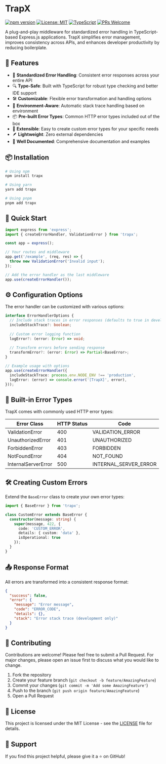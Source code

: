 # TrapX

[![npm version](https://img.shields.io/npm/v/trapx.svg)](https://www.npmjs.com/package/trapx)
[![License: MIT](https://img.shields.io/badge/License-MIT-yellow.svg)](https://opensource.org/licenses/MIT)
[![TypeScript](https://img.shields.io/badge/TypeScript-Ready-blue.svg)](https://www.typescriptlang.org/)
[![PRs Welcome](https://img.shields.io/badge/PRs-welcome-brightgreen.svg)](http://makeapullrequest.com)

A plug-and-play middleware for standardized error handling in TypeScript-based Express.js applications. TrapX simplifies error management, improves consistency across APIs, and enhances developer productivity by reducing boilerplate.

## 🌟 Features

- 🎯 **Standardized Error Handling**: Consistent error responses across your entire API
- 🔍 **Type-Safe**: Built with TypeScript for robust type checking and better IDE support
- 🛠️ **Customizable**: Flexible error transformation and handling options
- 🚦 **Environment-Aware**: Automatic stack trace handling based on environment
- 📦 **Pre-built Error Types**: Common HTTP error types included out of the box
- 🔄 **Extensible**: Easy to create custom error types for your specific needs
- 🪶 **Lightweight**: Zero external dependencies
- 📝 **Well Documented**: Comprehensive documentation and examples

## 📦 Installation

```bash
# Using npm
npm install trapx

# Using yarn
yarn add trapx

# Using pnpm
pnpm add trapx
```

## 🚀 Quick Start

```typescript
import express from 'express';
import { createErrorHandler, ValidationError } from 'trapx';

const app = express();

// Your routes and middleware
app.get('/example', (req, res) => {
  throw new ValidationError('Invalid input');
});

// Add the error handler as the last middleware
app.use(createErrorHandler());
```

## ⚙️ Configuration Options

The error handler can be customized with various options:

```typescript
interface ErrorHandlerOptions {
  // Include stack traces in error responses (defaults to true in development)
  includeStackTrace?: boolean;
  
  // Custom error logging function
  logError?: (error: Error) => void;
  
  // Transform errors before sending response
  transformError?: (error: Error) => Partial<BaseError>;
}

// Example usage with options
app.use(createErrorHandler({
  includeStackTrace: process.env.NODE_ENV !== 'production',
  logError: (error) => console.error('[TrapX]', error),
}));
```

## 📝 Built-in Error Types

TrapX comes with commonly used HTTP error types:

| Error Class | HTTP Status | Code |
|------------|-------------|------|
| ValidationError | 400 | VALIDATION_ERROR |
| UnauthorizedError | 401 | UNAUTHORIZED |
| ForbiddenError | 403 | FORBIDDEN |
| NotFoundError | 404 | NOT_FOUND |
| InternalServerError | 500 | INTERNAL_SERVER_ERROR |

## 🛠️ Creating Custom Errors

Extend the `BaseError` class to create your own error types:

```typescript
import { BaseError } from 'trapx';

class CustomError extends BaseError {
  constructor(message: string) {
    super(message, 422, {
      code: 'CUSTOM_ERROR',
      details: { custom: 'data' },
      isOperational: true
    });
  }
}
```

## 📤 Response Format

All errors are transformed into a consistent response format:

```json
{
  "success": false,
  "error": {
    "message": "Error message",
    "code": "ERROR_CODE",
    "details": {},
    "stack": "Error stack trace (development only)"
  }
}
```

## 🤝 Contributing

Contributions are welcome! Please feel free to submit a Pull Request. For major changes, please open an issue first to discuss what you would like to change.

1. Fork the repository
2. Create your feature branch (`git checkout -b feature/AmazingFeature`)
3. Commit your changes (`git commit -m 'Add some AmazingFeature'`)
4. Push to the branch (`git push origin feature/AmazingFeature`)
5. Open a Pull Request

## 📜 License

This project is licensed under the MIT License - see the [LICENSE](LICENSE) file for details.

## 🙏 Support

If you find this project helpful, please give it a ⭐️ on GitHub! 